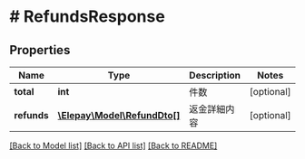 # # RefundsResponse

## Properties

Name | Type | Description | Notes
------------ | ------------- | ------------- | -------------
**total** | **int** | 件数 | [optional] 
**refunds** | [**\Elepay\Model\RefundDto[]**](RefundDto.md) | 返金詳細内容 | [optional] 

[[Back to Model list]](../../README.md#documentation-for-models) [[Back to API list]](../../README.md#documentation-for-api-endpoints) [[Back to README]](../../README.md)


